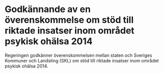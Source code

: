 # Godkännande av en överenskommelse om stöd till riktade insatser inom området psykisk ohälsa 2014

Regeringen godkänner överenskommelsen mellan staten och Sveriges Kommuner och Landsting (SKL) om stöd till riktade insatser inom området psykisk ohälsa 2014\.
